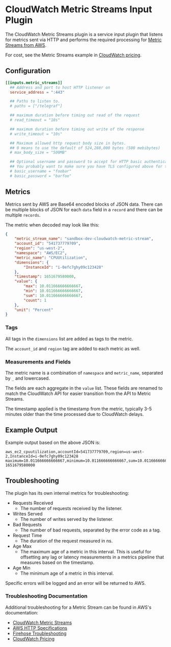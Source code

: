 # CloudWatch Metric Streams Input Plugin

The CloudWatch Metric Streams plugin is a service input plugin that
listens for metrics sent via HTTP and performs the required
processing for
[Metric Streams from AWS](#troubleshooting-documentation).

For cost, see the Metric Streams example in
[CloudWatch pricing](#troubleshooting-documentation).

## Configuration

```toml @sample.conf
[[inputs.metric_streams]]
  ## Address and port to host HTTP listener on
  service_address = ":443"

  ## Paths to listen to.
  # paths = ["/telegraf"]

  ## maximum duration before timing out read of the request
  # read_timeout = "10s"

  ## maximum duration before timing out write of the response
  # write_timeout = "10s"

  ## Maximum allowed http request body size in bytes.
  ## 0 means to use the default of 524,288,000 bytes (500 mebibytes)
  # max_body_size = "500MB"

  ## Optional username and password to accept for HTTP basic authentication.
  ## You probably want to make sure you have TLS configured above for this.
  # basic_username = "foobar"
  # basic_password = "barfoo"
```

## Metrics

Metrics sent by AWS are Base64 encoded blocks of JSON data.
There can be multiple blocks of JSON for each `data` field
in a `record` and there can be multiple `records`.

The metric when decoded may look like this:

```json
{
    "metric_stream_name": "sandbox-dev-cloudwatch-metric-stream",
    "account_id": "541737779709",
    "region": "us-west-2",
    "namespace": "AWS/EC2",
    "metric_name": "CPUUtilization",
    "dimensions": {
        "InstanceId": "i-0efc7ghy09c123428"
    },
    "timestamp": 1651679580000,
    "value": {
        "max": 10.011666666666667,
        "min": 10.011666666666667,
        "sum": 10.011666666666667,
        "count": 1
    },
    "unit": "Percent"
}
```

### Tags

All tags in the `dimensions` list are added as tags to the metric.

The `account_id` and `region` tag are added to each metric as well.

### Measurements and Fields

The metric name is a combination of `namespace` and `metric_name`,
separated by `_` and lowercased.

The fields are each aggregate in the `value` list.
These fields are renamed to match the CloudWatch API for
easier transition from the API to Metric Streams.

The timestamp applied is the timestamp from the metric,
typically 3-5 minutes older than the time processed due
to CloudWatch delays.

## Example Output

Example output based on the above JSON is:

```text
aws_ec2_cpuutilization,accountId=541737779709,region=us-west-2,InstanceId=i-0efc7ghy09c123428 maximum=10.011666666666667,minimum=10.011666666666667,sum=10.011666666666667,samplecount=1 1651679580000
```

## Troubleshooting

The plugin has its own internal metrics for troubleshooting:

* Requests Received
  * The number of requests received by the listener.
* Writes Served
  * The number of writes served by the listener.
* Bad Requests
  * The number of bad requests, separated by the error code as a tag.
* Request Time
  * The duration of the request measured in ns.
* Age Max
  * The maximum age of a metric in this interval. This is useful for offsetting any lag or latency measurements in a metrics pipeline that measures based on the timestamp.
* Age Min
  * The minimum age of a metric in this interval.

Specific errors will be logged and an error will be returned to AWS.

### Troubleshooting Documentation

Additional troubleshooting for a Metric Stream can be found
in AWS's documentation:

* [CloudWatch Metric Streams](https://docs.aws.amazon.com/AmazonCloudWatch/latest/monitoring/CloudWatch-Metric-Streams.html)
* [AWS HTTP Specifications](https://docs.aws.amazon.com/firehose/latest/dev/httpdeliveryrequestresponse.html)
* [Firehose Troubleshooting](https://docs.aws.amazon.com/firehose/latest/dev/http_troubleshooting.html)
* [CloudWatch Pricing](https://aws.amazon.com/cloudwatch/pricing/)
